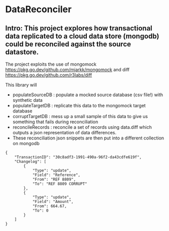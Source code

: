 # DataReconciler

## Intro: This project explores how transactional data replicated to a cloud data store (mongodb) could be reconciled against the source datastore.

The project exploits the use of mongomock https://pkg.go.dev/github.com/mjarkk/mongomock
and diff https://pkg.go.dev/github.com/r3labs/diff


This library will 

- populateSourceDB : populate a mocked source database (csv file!) with synthetic data
- populateTargetDB : replicate this data to the mongomock target database
- corruptTargetDB : mess up a small sample of this data to give us something that fails during reconciliation
- reconcileRecords : reconcile a set of records using data.diff which outputs a json representation of data differences. 
- These reconciliation json snippets are then put into a different collection on mongodb

```
{
    "TransactionID": "30c8adf3-1991-490a-96f2-da43cdfe619f",
    "Changelog": [
        {
            "Type": "update",
            "Field": "Reference",
            "From": "REF 8809",
            "To": "REF 8809 CORRUPT"
        },
        {
            "Type": "update",
            "Field": "Amount",
            "From": 664.67,
            "To": 0
        }
    ]
}

```